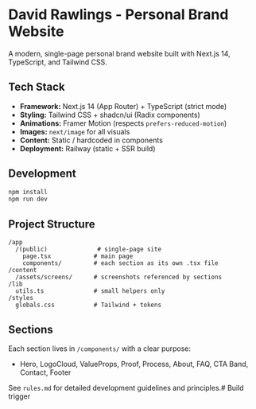 # David Rawlings - Personal Brand Website

A modern, single-page personal brand website built with Next.js 14, TypeScript, and Tailwind CSS.

## Tech Stack

- **Framework:** Next.js 14 (App Router) + TypeScript (strict mode)
- **Styling:** Tailwind CSS + shadcn/ui (Radix components)
- **Animations:** Framer Motion (respects `prefers-reduced-motion`)
- **Images:** `next/image` for all visuals
- **Content:** Static / hardcoded in components
- **Deployment:** Railway (static + SSR build)

## Development

```bash
npm install
npm run dev
```

## Project Structure

```
/app
  /(public)              # single-page site
    page.tsx            # main page
    components/         # each section as its own .tsx file
/content
  /assets/screens/      # screenshots referenced by sections
/lib
  utils.ts              # small helpers only
/styles
  globals.css           # Tailwind + tokens
```

## Sections

Each section lives in `/components/` with a clear purpose:
- Hero, LogoCloud, ValueProps, Proof, Process, About, FAQ, CTA Band, Contact, Footer

See `rules.md` for detailed development guidelines and principles.# Build trigger
